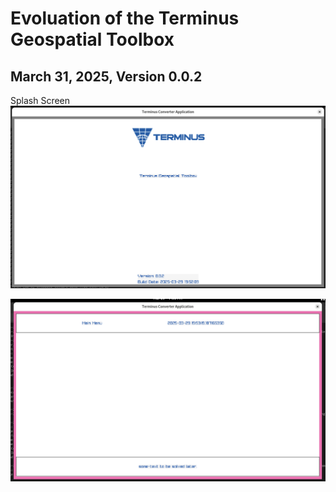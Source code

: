 # Evoluation of the Terminus Geospatial Toolbox

## March 31, 2025, Version 0.0.2

Splash Screen
![Splash Screen](./images/splash_screen.version_0.0.2.png)

![Main Menu](./images/main_menu.version_0.0.2.png)


